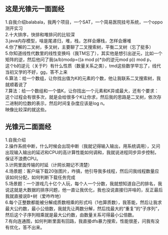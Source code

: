 ## 这是光锥元一面面经

1.自我介绍balabala，我两个项目，一个SAT，一个简易医院挂号系统，一个oppo测开实习  
2.十大排序，快排和堆排问的比较深  
3.java内存模型，啥是尾递归，堆，栈，怎样会爆栈，怎样会爆堆  
4.你了解的二叉树，多叉树，主要聊了二叉搜索树，平衡二叉树（忘了挺多）  
5.你知道线性代数里的线性变换吗（我TM忘了），其实他是想引出逆元，比如一个矩阵的逆，然后他问了我(a/b)modp=((a mod p)*(b的逆元mod p)) mod p，  
这个b的逆元（关于P）有什么性质（数量关系之类），tmd这些数学早忘了，线代当初又学的不好，gg，答不上来  
6.算法：给一个数组，让你找出值为K的元素的个数，他让我联系二叉搜索树，我就顺着说了  
7.算法：给一个数组和一个值K，让你找出一个元素和K异或最大，还有个要求：这个过程会有很多次，就是会给很多个K让你求，然后我的思路是二叉树，依次存  
二进制的位数的表示，然后时间复杂度应该是log n。  
映像比较深的就这些。


## 光锥元二面面经
1.自我介绍  
2.操作系统中断，什么时候会出现中断（我就记得输入输出，用系统调用），又问出现输入输出的延迟和CPU的高计算性能如何调和，我就说进程同步异步控制，保证不浪费CPU。  
3.计网里面传输的时延（计网长期记不清楚）  
4.场景题：客户端下载20张图片，咋搞，他引导我多线程，然后问我线程数量应该如何分配，如何判断下载任务完成  
5.场景题：一个游戏几十亿个人玩，每个人一个分数，我就想知道自己的排名，我说这就是大数据的排序问题，他一直让我优化，我也没说直接归并啥的，反正最后我就直接说B+树（爱咋咋地）  
6.每个正整数都能被分解成质数相乘的形式吗（1也算质数），我答能，然后让我求最大公约数，最小公倍数，我就先让两数分解，然后找最大的“重复”的“子序列”，然后这个子序列相乘就是最大公约数，由数量关系可得最小公倍数。  
7.有向连通图，如何判断里面有回路，我直接dfs暴力搜索，性能很差，问我有没有优化，答不出来。
